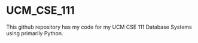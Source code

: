 # UCM_CSE_111
This github repository has my code for my UCM CSE 111 Database Systems using primarily Python.
